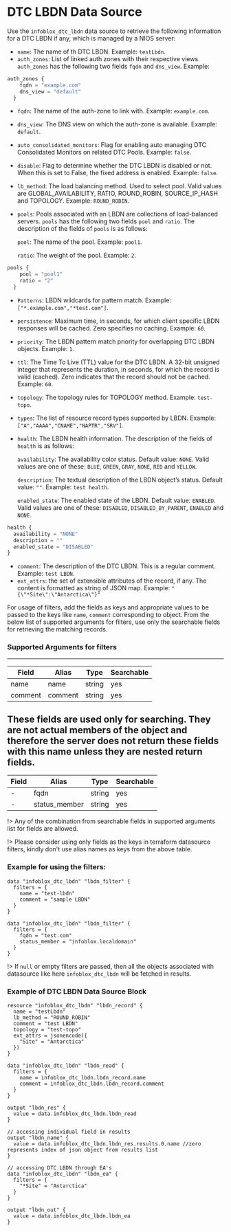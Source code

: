 # DTC LBDN Data Source

Use the `infoblox_dtc_lbdn` data source to retrieve the following information for a DTC LBDN if any, which is managed by a NIOS server:

* `name`: The name of th DTC LBDN. Example: `testLbdn`.
* `auth_zones`: List of linked auth zones with their respective views. `auth_zones` has the following two fields `fqdn` and `dns_view`. Example:
```terraform
auth_zones {
    fqdn = "example.com"
    dns_view = "default"
  }
```
* `fqdn`: The name of the auth-zone to link with. Example: `example.com`.
* `dns_view`: The DNS view on which the auth-zone is available. Example: `default`.
* `auto_consolidated_monitors`: Flag for enabling auto managing DTC Consolidated Monitors on related DTC Pools. Example: `false`.
* `disable`: Flag to determine whether the DTC LBDN is disabled or not. When this is set to False, the fixed address is enabled. Example: `false`.
* `lb_method`: The load balancing method. Used to select pool. Valid values are GLOBAL_AVAILABILITY, RATIO, ROUND_ROBIN, SOURCE_IP_HASH and TOPOLOGY. Example: `ROUND_ROBIN`.
* `pools`: Pools associated with an LBDN are collections of load-balanced servers. `pools` has the following two fields `pool` and `ratio`. The description of the fields of `pools` is as follows:
  
  `pool`: The name of the pool. Example: `pool1`.
  
  `ratio`: The weight of the pool. Example: `2`.
```terraform
pools {
    pool = "pool1"
    ratio = "2"
  }
```
* `Patterns`: LBDN wildcards for pattern match. Example: `["*.example.com","*test.com"]`.
* `persistence`: Maximum time, in seconds, for which client specific LBDN responses will be cached. Zero specifies no caching. Example: `60`.
* `priority`: The LBDN pattern match priority for overlapping DTC LBDN objects. Example: `1`.
* `ttl`: The Time To Live (TTL) value for the DTC LBDN. A 32-bit unsigned integer that represents the duration, in seconds, for which the record is valid (cached). Zero indicates that the record should not be cached. Example: `60`.
* `topology`: The topology rules for TOPOLOGY method. Example: `test-topo`.
* `types`: The list of resource record types supported by LBDN. Example: `["A","AAAA","CNAME","NAPTR","SRV"]`.
* `health`: The LBDN health information. The description of the fields of `health` is as follows:

  `availability`: The availability color status. Default value: `NONE`. Valid values are one of these: `BLUE`, `GREEN`, `GRAY`, `NONE`, `RED` and `YELLOW`.

  `description`: The textual description of the LBDN object’s status. Default value: `""`. Example: `test health`.

  `enabled_state`: The enabled state of the LBDN. Default value: `ENABLED`. Valid values are one of these: `DISABLED`, `DISABLED_BY_PARENT`, `ENABLED` and `NONE`.
```terraform
health { 
  availability = "NONE"
  description = ""
  enabled_state = "DISABLED"
}
```
* `comment`: The description of the DTC LBDN. This is a regular comment. Example: `test LBDN`.
* `ext_attrs`: the set of extensible attributes of the record, if any. The content is formatted as string of JSON map. Example: `"{\"*Site\":\"Antarctica\"}"`

For usage of filters, add the fields as keys and appropriate values to be passed to the keys like `name`, `comment` corresponding to object.
From the below list of supported arguments for filters,  use only the searchable fields for retrieving the matching records.

### Supported Arguments for filters

-----
| Field   | Alias         | Type   | Searchable |
|---------|---------------|--------|------------|
| name    | name          | string | yes        |
| comment | comment       | string | yes        |

These fields are used only for searching. They are not actual members of the object and therefore the server does not return 
these fields with this name unless they are nested return fields.
-----
| Field   | Alias         | Type   | Searchable |
|---------|---------------|--------|------------|
| -       | fqdn          | string | yes        |
| -       | status_member | string | yes        |

!> Any of the combination from searchable fields in supported arguments list for fields are allowed.

!> Please consider using only fields as the keys in terraform datasource filters, kindly don't use alias names as keys from the above table.

### Example for using the filters:
```hcl
data "infoblox_dtc_lbdn" "lbdn_filter" {   
  filters = {
    name = "test-lbdn"
    comment = "sample LBDN"
  }
}
```

```hcl
data "infoblox_dtc_lbdn" "lbdn_filter" {   
  filters = {
    fqdn = "test.com"
    status_member = "infoblox.localdomain"
  }
}
```

!> If `null` or empty filters are passed, then all the objects associated with datasource like here `infoblox_dtc_lbdn` will be fetched in results.

### Example of DTC LBDN Data Source Block

```hcl
resource "infoblox_dtc_lbdn" "lbdn_record" {
  name = "testLbdn"
  lb_method = "ROUND_ROBIN"
  comment = "test LBDN"
  topology = "test-topo"
  ext_attrs = jsonencode({
    "Site" = "Antarctica"
  })
}

data "infoblox_dtc_lbdn" "lbdn_read" {
  filters = {
    name = infoblox_dtc_lbdn.lbdn_record.name
    comment = infoblox_dtc_lbdn.lbdn_record.comment
  }
}

output "lbdn_res" {
  value = data.infoblox_dtc_lbdn.lbdn_read
}

// accessing individual field in results
output "lbdn_name" {
  value = data.infoblox_dtc_lbdn.lbdn_res.results.0.name //zero represents index of json object from results list
}

// accessing DTC LBDN through EA's
data "infoblox_dtc_lbdn" "lbdn_ea" {
  filters = {
    "*Site" = "Antarctica"
  }
}

output "lbdn_out" {
  value = data.infoblox_dtc_lbdn.lbdn_ea
}
```